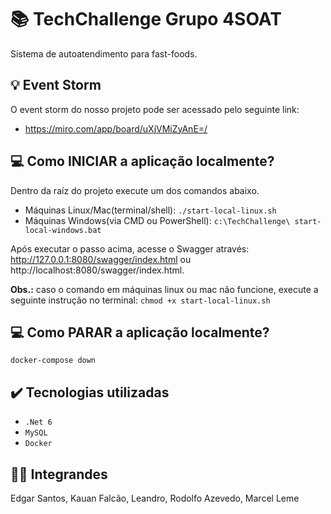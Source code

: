 # 📚 TechChallenge Grupo 4SOAT

Sistema de autoatendimento para fast-foods.

## 💡 Event Storm

O event storm do nosso projeto pode ser acessado pelo seguinte link:
- https://miro.com/app/board/uXjVMiZyAnE=/

## 💻 Como INICIAR a aplicação localmente?

Dentro da raíz do projeto execute um dos comandos abaixo.

- Máquinas Linux/Mac(terminal/shell): `./start-local-linux.sh`
- Máquinas Windows(via CMD ou PowerShell): `c:\TechChallenge\ start-local-windows.bat`

Após executar o passo acima, acesse o Swagger através: http://127.0.0.1:8080/swagger/index.html ou http://localhost:8080/swagger/index.html.

**Obs.:** caso o comando em máquinas linux ou mac não funcione, execute a seguinte instrução no terminal: `chmod +x start-local-linux.sh`

## 💻 Como PARAR a aplicação localmente?

`docker-compose down`

## ✔️ Tecnologias utilizadas

- ``.Net 6``
- ``MySQL``
- ``Docker``

## 👨‍💻 Integrandes
Edgar Santos,
Kauan Falcão,
Leandro,
Rodolfo Azevedo,
Marcel Leme